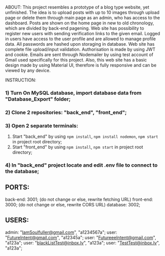 ABOUT:
 This project resembles a prototype of a blog type website, yet unfinished. 
The idea is to upload posts with up to 10 images through upload page or delete them through main page as an admin, who has access to the dashboard. 
Posts are shown on the home page in new to old chronology, which are divided by back-end pagening. 
Web site has possibility to register new users with sending verification links to the given email. 
Logged in users have access to the user profile and are allowed to manage profile data. 
All passwords are hashed upon storaging in database. 
Web site has complete file upload/input validation. 
Authorisation is made by using JWT and cookie. 
Emails are sent through Nodemailer by using test account of Gmail used specifically for this project. 
Also, this web site has a basic design made by using Material UI, therefore is fully responsive and can be viewed by any device.

INSTRUCTION:
### 1) Turn On MySQL database, import database data from "Database_Export" folder;
### 2) Clone 2 repositories: "back_end", "front_end";
### 3) Open 2 separate terminals:
  1. Start "back_end" by using `npm install`, `npm install nodemon`, `npm start` in project root directory;
  2. Start "front_end" by using `npm install`, `npm start` in project root directory;
### 4) In "back_end" project locate and edit .env file to connect to the database;

## PORTS:
back-end: 3001; (do not change or else, rewrite fetching URL)
front-end: 3000; (do not change or else, rewrite CORS URL)
database: 3002;

## USERS:
 admin: "IamSoulfuller@gmail.com", "a1234567a";
 user: "FutureIntent@gmail.com", "a12345a";
 user: "FutureeeIntent@gmail.com", "a123a";
 user: "blackListTest@inbox.lv", "a123a";
 user: "TestTest@inbox.lv", "a123a";
